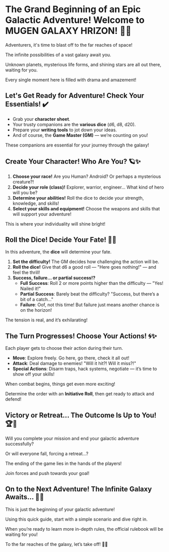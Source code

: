 # The Grand Beginning of an Epic Galactic Adventure! Welcome to MUGEN GALAXY HRIZON! 🚀✨

Adventurers, it's time to blast off to the far reaches of space!

The infinite possibilities of a vast galaxy await you.

Unknown planets, mysterious life forms, and shining stars are all out there, waiting for you.

Every single moment here is filled with drama and amazement!


## Let's Get Ready for Adventure! Check Your Essentials! ✔️

- Grab your **character sheet**.
- Your trusty companions are the **various dice** (d6, d8, d20).
- Prepare your **writing tools** to jot down your ideas.
- And of course, the **Game Master (GM)** — we’re counting on you!

These companions are essential for your journey through the galaxy!


## Create Your Character! Who Are You? 🪐✨

1. **Choose your race!** Are you Human? Android? Or perhaps a mysterious creature?!
2. **Decide your role (class)!** Explorer, warrior, engineer... What kind of hero will you be?
3. **Determine your abilities!** Roll the dice to decide your strength, knowledge, and skills!
4. **Select your skills and equipment!** Choose the weapons and skills that will support your adventure!

This is where your individuality will shine bright!


## Roll the Dice! Decide Your Fate! 🎲✨

In this adventure, the **dice** will determine your fate.

1. **Set the difficulty!** The GM decides how challenging the action will be.
2. **Roll the dice!** Give that d6 a good roll — "Here goes nothing!" — and feel the thrill!
3. **Success, failure... or partial success!?**
   - **Full Success**: Roll 2 or more points higher than the difficulty — "Yes! Nailed it!"
   - **Partial Success**: Barely beat the difficulty? "Success, but there’s a bit of a catch..."
   - **Failure**: Oof, not this time! But failure just means another chance is on the horizon!

The tension is real, and it’s exhilarating!


## The Turn Progresses! Choose Your Actions! 🌀✨

Each player gets to choose their action during their turn.

- **Move**: Explore freely. Go here, go there, check it all out!
- **Attack**: Deal damage to enemies! "Will it hit?! Will it miss?!"
- **Special Actions**: Disarm traps, hack systems, negotiate — it’s time to show off your skills!

When combat begins, things get even more exciting!

Determine the order with an **Initiative Roll**, then get ready to attack and defend!


## Victory or Retreat... The Outcome Is Up to You! 🏆🌌

Will you complete your mission and end your galactic adventure successfully?

Or will everyone fall, forcing a retreat...?

The ending of the game lies in the hands of the players!

Join forces and push towards your goal!


## On to the Next Adventure! The Infinite Galaxy Awaits... 🌌✨

This is just the beginning of your galactic adventure!

Using this quick guide, start with a simple scenario and dive right in.

When you’re ready to learn more in-depth rules, the official rulebook will be waiting for you!

To the far reaches of the galaxy, let’s take off! 🚀💫